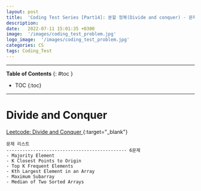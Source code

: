 ```yaml
---
layout: post
title:  'Coding Test Series [Part14]: 분할 정복(Divide and conquer) - 문제'
description: 
date:   2022-07-11 15:01:35 +0300
image:  '/images/coding_test_problem.jpg'
logo_image:  '/images/coding_test_problem.jpg'
categories: CS
tags: Coding_Test
---
```

---

**Table of Contents**
{: #toc }
*  TOC
{:toc}

---


# Divide and Conquer

[Leetcode: Divide and Conquer ](https://leetcode.com/tag/divide-and-conquer/){:target="_blank"}  


```
문제 리스트
--------------------------------------------- 6문제
- Majority Element
- K Closest Points to Origin
- Top K Frequent Elements
- Kth Largest Element in an Array
- Maximum Subarray
- Median of Two Sorted Arrays
```


